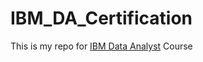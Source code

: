 # IBM_DA_Certification
This is my repo for [IBM Data Analyst](https://www.coursera.org/professional-certificates/ibm-data-analyst "IBM Data Analyst") Course
